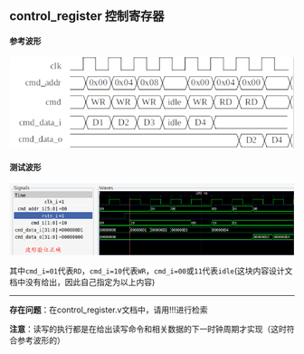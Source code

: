 ## control_register 控制寄存器
#### 参考波形
![](2022-12-03-13-43-28.png)
#### 测试波形
![](control_register波形验证.png)

其中`cmd_i=01`代表`RD`，`cmd_i=10`代表`WR`，`cmd_i=00`或`11`代表`idle`(这块内容设计文档中没有给出，因此自己指定为以上内容)
***
**存在问题**：在control_register.v文档中，请用!!!进行检索

**注意**：读写的执行都是在给出读写命令和相关数据的下一时钟周期才实现（这时符合参考波形的）
